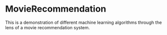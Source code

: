 # MovieRecommendation
This is a demonstration of different machine learning algorithms through the lens of a movie recommendation system.
